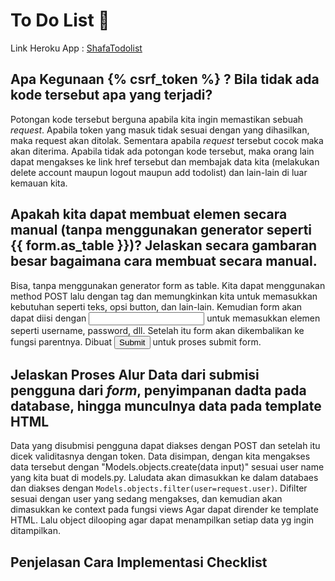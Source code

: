 # To Do List 👋

Link Heroku App : [ShafaTodolist](https://shafatodolist.herokuapp.com/todolist)
## Apa Kegunaan {% csrf_token %} ? Bila tidak ada kode tersebut apa yang terjadi?
Potongan kode tersebut berguna apabila kita ingin memastikan sebuah _request_. Apabila token yang masuk tidak sesuai dengan yang dihasilkan, maka request akan ditolak. Sementara apabila _request_ tersebut cocok maka akan diterima.
Apabila tidak ada potongan kode tersebut, maka orang lain dapat mengakses ke link href tersebut dan membajak data kita (melakukan delete account maupun logout maupun add todolist) dan lain-lain di luar kemauan kita.

## Apakah kita dapat membuat elemen secara manual (tanpa menggunakan generator seperti {{ form.as_table }})? Jelaskan secara gambaran besar bagaimana cara membuat secara manual.
Bisa, tanpa menggunakan generator form as table. Kita dapat menggunakan method POST lalu dengan tag <table> dan <form> memungkinkan kita untuk memasukkan kebutuhan seperti teks, opsi button, dan lain-lain. Kemudian form akan dapat diisi dengan <input> untuk memasukkan elemen seperti username, password, dll. Setelah itu form akan dikembalikan ke fungsi parentnya. Dibuat <input type="submit"> untuk proses submit form.
 
## Jelaskan Proses Alur Data dari submisi pengguna dari _form_, penyimpanan dadta pada database, hingga munculnya data pada template HTML

Data yang disubmisi pengguna dapat diakses dengan POST dan setelah itu dicek validitasnya dengan token. Data disimpan, dengan kita mengakses data tersebut dengan "Models.objects.create(data input)" sesuai user name yang kita buat di models.py.
 Laludata  akan dimasukkan ke dalam databaes dan diakses dengan `Models.objects.filter(user=request.user)`. Difilter sesuai dengan user yang sedang mengakses, dan kemudian akan dimasukkan ke context pada fungsi views
  Agar dapat dirender ke template HTML. Lalu object dilooping agar dapat menampilkan setiap data yg ingin ditampilkan.

## Penjelasan Cara Implementasi Checklist
